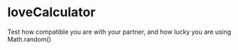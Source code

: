 # loveCalculator
Test how compatible you are with your partner, and how lucky you are using Math.random()
